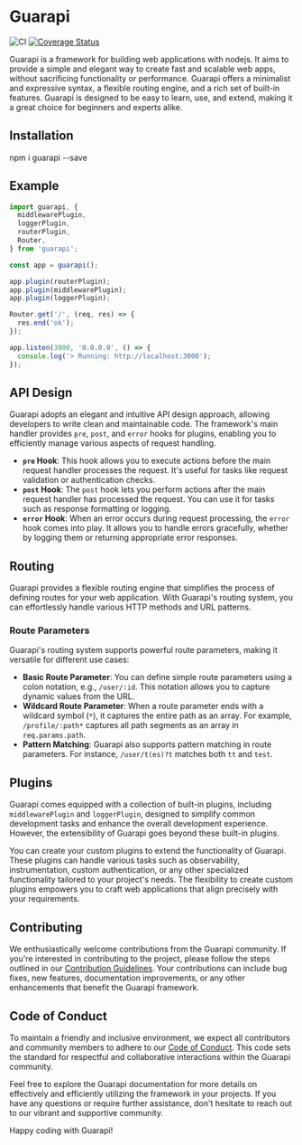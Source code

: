 # Guarapi

![CI](https://github.com/joaoneto/guarapi/actions/workflows/ci.yml/badge.svg?branch=main)
[![Coverage Status](https://coveralls.io/repos/github/joaoneto/guarapi/badge.svg?branch=main)](https://coveralls.io/github/joaoneto/guarapi?branch=main)

Guarapi is a framework for building web applications with nodejs. It aims to provide a simple and elegant way to create fast and scalable web apps, without sacrificing functionality or performance. Guarapi offers a minimalist and expressive syntax, a flexible routing engine, and a rich set of built-in features. Guarapi is designed to be easy to learn, use, and extend, making it a great choice for beginners and experts alike.

## Installation
npm i guarapi --save

## Example
```typescript
import guarapi, {
  middlewarePlugin,
  loggerPlugin,
  routerPlugin,
  Router,
} from 'guarapi';

const app = guarapi();

app.plugin(routerPlugin);
app.plugin(middlewarePlugin);
app.plugin(loggerPlugin);

Router.get('/', (req, res) => {
  res.end('ok');
});

app.listen(3000, '0.0.0.0', () => {
  console.log('> Running: http://localhost:3000');
});
```

## API Design
Guarapi adopts an elegant and intuitive API design approach, allowing developers to write clean and maintainable code. The framework's main handler provides `pre`, `post`, and `error` hooks for plugins, enabling you to efficiently manage various aspects of request handling.

- **`pre` Hook**: This hook allows you to execute actions before the main request handler processes the request. It's useful for tasks like request validation or authentication checks.
- **`post` Hook**: The `post` hook lets you perform actions after the main request handler has processed the request. You can use it for tasks such as response formatting or logging.
- **`error` Hook**: When an error occurs during request processing, the `error` hook comes into play. It allows you to handle errors gracefully, whether by logging them or returning appropriate error responses.

## Routing
Guarapi provides a flexible routing engine that simplifies the process of defining routes for your web application. With Guarapi's routing system, you can effortlessly handle various HTTP methods and URL patterns.

### Route Parameters
Guarapi's routing system supports powerful route parameters, making it versatile for different use cases:

- **Basic Route Parameter**: You can define simple route parameters using a colon notation, e.g., `/user/:id`. This notation allows you to capture dynamic values from the URL.
- **Wildcard Route Parameter**: When a route parameter ends with a wildcard symbol (`*`), it captures the entire path as an array. For example, `/profile/:path*` captures all path segments as an array in `req.params.path`.
- **Pattern Matching**: Guarapi also supports pattern matching in route parameters. For instance, `/user/t(es)?t` matches both `tt` and `test`.

## Plugins
Guarapi comes equipped with a collection of built-in plugins, including `middlewarePlugin` and `loggerPlugin`, designed to simplify common development tasks and enhance the overall development experience. However, the extensibility of Guarapi goes beyond these built-in plugins.

You can create your custom plugins to extend the functionality of Guarapi. These plugins can handle various tasks such as observability, instrumentation, custom authentication, or any other specialized functionality tailored to your project's needs. The flexibility to create custom plugins empowers you to craft web applications that align precisely with your requirements.

## Contributing
We enthusiastically welcome contributions from the Guarapi community. If you're interested in contributing to the project, please follow the steps outlined in our [Contribution Guidelines](CONTRIBUTING.md). Your contributions can include bug fixes, new features, documentation improvements, or any other enhancements that benefit the Guarapi framework.

## Code of Conduct
To maintain a friendly and inclusive environment, we expect all contributors and community members to adhere to our [Code of Conduct](CODE_OF_CONDUCT.md). This code sets the standard for respectful and collaborative interactions within the Guarapi community.

Feel free to explore the Guarapi documentation for more details on effectively and efficiently utilizing the framework in your projects. If you have any questions or require further assistance, don't hesitate to reach out to our vibrant and supportive community.

Happy coding with Guarapi!
